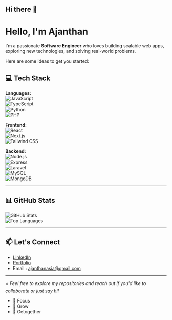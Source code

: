 ## Hi there 👋

# Hello, I'm Ajanthan

I'm a passionate **Software Engineer** who loves building scalable web apps, exploring new technologies, and solving real-world problems.

Here are some ideas to get you started:

## 💻 Tech Stack

**Languages:**  
![JavaScript](https://img.shields.io/badge/-JavaScript-black?style=flat-square&logo=javascript)  
![TypeScript](https://img.shields.io/badge/-TypeScript-3178c6?style=flat-square&logo=typescript)  
![Python](https://img.shields.io/badge/-Python-3776AB?style=flat-square&logo=python)  
![PHP](https://img.shields.io/badge/-PHP-777BB4?style=flat-square&logo=php)

**Frontend:**  
![React](https://img.shields.io/badge/-React-61DAFB?style=flat-square&logo=react)  
![Next.js](https://img.shields.io/badge/-Next.js-000?style=flat-square&logo=next.js)  
![Tailwind CSS](https://img.shields.io/badge/-TailwindCSS-38B2AC?style=flat-square&logo=tailwind-css)

**Backend:**  
![Node.js](https://img.shields.io/badge/-Node.js-339933?style=flat-square&logo=node.js)  
![Express](https://img.shields.io/badge/-Express-black?style=flat-square&logo=express)  
![Laravel](https://img.shields.io/badge/-Laravel-F05340?style=flat-square&logo=laravel)  
![MySQL](https://img.shields.io/badge/-MySQL-4479A1?style=flat-square&logo=mysql)  
![MongoDB](https://img.shields.io/badge/-MongoDB-4EA94B?style=flat-square&logo=mongodb)

---

## 📊 GitHub Stats

![GitHub Stats](https://github-readme-stats.vercel.app/api?username=yourusername&show_icons=true&theme=github_dark)  
![Top Languages](https://github-readme-stats.vercel.app/api/top-langs/?username=yourusername&layout=compact&theme=github_dark)

---

## 📫 Let's Connect

- [LinkedIn](https://www.linkedin.com/in/ajanthan-ramkumar-aa8a34193/)
- [Portfolio](...)
- Email : ajanthanasia@gmail.com

---

⭐️ _Feel free to explore my repositories and reach out if you'd like to collaborate or just say hi!_

- 🔭 Focus
- 🌱 Grow
- 👯 Getogether
